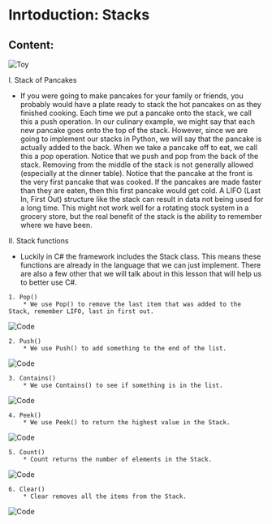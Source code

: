 # Inrtoduction: Stacks #



## **Content**:

![Toy]( /Users/johnstennett/Coding/DataStructures/FinalProject/CSE212Final/assets/istockphoto-873187696-612x612.jpeg "Toy")

I. Stack of Pancakes
   * If you were going to make pancakes for your family or friends, you probably would have a plate ready to stack the hot pancakes on as they finished cooking. Each time we put a pancake onto the stack, we call this a push operation. In our culinary example, we might say that each new pancake goes onto the top of the stack. However, since we are going to implement our stacks in Python, we will say that the pancake is actually added to the back. When we take a pancake off to eat, we call this a pop operation. Notice that we push and pop from the back of the stack. Removing from the middle of the stack is not generally allowed (especially at the dinner table). Notice that the pancake at the front is the very first pancake that was cooked. If the pancakes are made faster than they are eaten, then this first pancake would get cold. A LIFO (Last In, First Out) structure like the stack can result in data not being used for a long time. This might not work well for a rotating stock system in a grocery store, but the real benefit of the stack is the ability to remember where we have been.

II. Stack functions
   * Luckily in C# the framework includes the Stack class. This means these functions are already in the
   language that we can just implement. There are also a few other that we will talk about in this lesson
   that will help us to better use C#.

    1. Pop()
        * We use Pop() to remove the last item that was added to the Stack, remember LIFO, last in first out.
        
![Code]( /Users/johnstennett/Coding/DataStructures/FinalProject/CSE212Final/assets/Screen-Shot-2022-06-27-at-6.02.10PM.png "Code")

    2. Push()
        * We use Push() to add something to the end of the list.

![Code]( /Users/johnstennett/Coding/DataStructures/FinalProject/CSE212Final/assets/Screen-Shot-2022-06-27-at-6.02.10PM.png "Code")
    
    3. Contains()
        * We use Contains() to see if something is in the list.

![Code]( /Users/johnstennett/Coding/DataStructures/FinalProject/CSE212Final/assets/Screen-Shot-2022-06-27-at-6.02.10PM.png "Code")

    4. Peek()
        * We use Peek() to return the highest value in the Stack.

![Code]( /Users/johnstennett/Coding/DataStructures/FinalProject/CSE212Final/assets/Screen-Shot-2022-06-27-at-6.02.10PM.png "Code")

    5. Count()
        * Count returns the number of elements in the Stack.

![Code]( /Users/johnstennett/Coding/DataStructures/FinalProject/CSE212Final/assets/Screen-Shot-2022-06-27-at-6.02.10PM.png "Code")

    6. Clear()
        * Clear removes all the items from the Stack.

![Code]( /Users/johnstennett/Coding/DataStructures/FinalProject/CSE212Final/assets/Screen-Shot-2022-06-27-at-6.02.10PM.png "Code")


